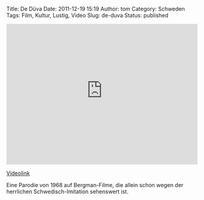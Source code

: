 Title: De Düva
Date: 2011-12-19 15:19
Author: tom
Category: Schweden
Tags: Film, Kultur, Lustig, Video
Slug: de-duva
Status: published

<iframe width="499" height="368" src="http://www.youtube-nocookie.com/embed/8X2QmLWWxq4" frameborder="0" allowfullscreen></iframe>

[Videolink](https://www.youtube.com/watch?v=8X2QmLWWxq4)

Eine Parodie von 1968 auf Bergman-Filme, die allein schon wegen der
herrlichen Schwedisch-Imitation sehenswert ist.

